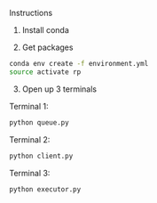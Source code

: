 Instructions

1. Install conda

2. Get packages
```sh
conda env create -f environment.yml
source activate rp
```

3. Open up 3 terminals

Terminal 1:
```sh
python queue.py
```

Terminal 2:
```sh
python client.py
```

Terminal 3:
```sh
python executor.py
```